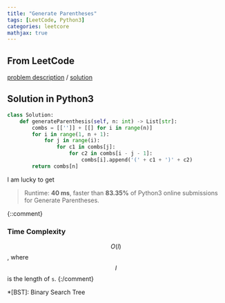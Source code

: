 ```yaml
---
title: "Generate Parentheses"
tags: [LeetCode, Python3]
categories: leetcore
mathjax: true
---
```


## From LeetCode
[problem description](https://leetcode.com/problems/generate-parentheses/)
/
[solution](https://leetcode.com/problems/generate-parentheses/solution/)

## Solution in Python3
```python
class Solution:    
    def generateParenthesis(self, n: int) -> List[str]:
        combs = [['']] + [[] for i in range(n)]
        for i in range(1, n + 1):          
            for j in range(i):
                for c1 in combs[j]:
                    for c2 in combs[i - j - 1]:
                        combs[i].append('(' + c1 + ')' + c2)
        return combs[n]
```
I am lucky to get
> Runtime: **40 ms**, faster than **83.35%** of Python3 online submissions for Generate Parentheses.

{::comment}
### Time Complexity
$$O(l)$$, where $$l$$ is the length of `s`.
{:/comment}

*[BST]: Binary Search Tree